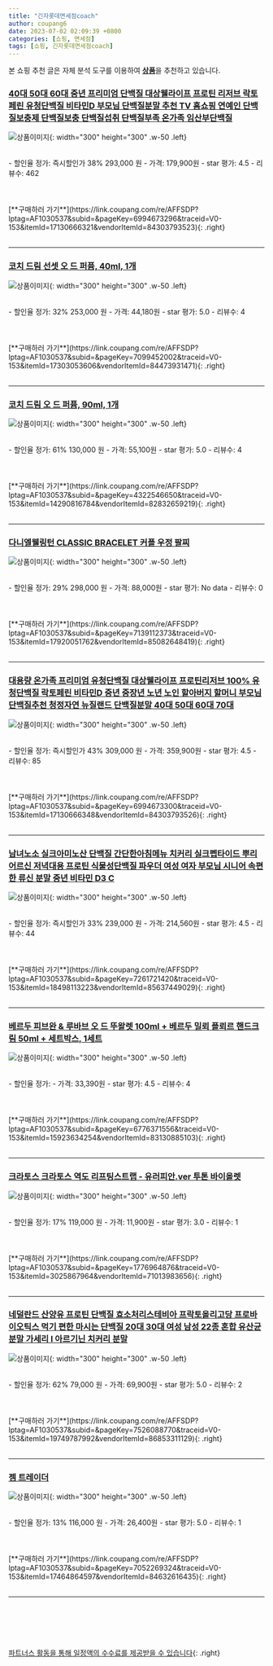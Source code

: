 ```yaml
---
title: "긴자롯데면세점coach"
author: coupang6
date: 2023-07-02 02:09:39 +0800
categories: [쇼핑, 면세점]
tags: [쇼핑, 긴자롯데면세점coach]
---
```


본 쇼핑 추천 글은 자체 분석 도구를 이용하여 [**상품**](https://link.coupang.com/a/bao1ui)을 추천하고 있습니다.

### [40대 50대 60대 중년 프리미엄 단백질 대상웰라이프 프로틴 리저브 락토페린 유청단백질 비타민D 부모님 단백질분말 추천 TV 홈쇼핑 연예인 단백질보충제 단백질보충 단백질섭취 단백질부족 온가족 임산부단백질](https://link.coupang.com/re/AFFSDP?lptag=AF1030537&subid=&pageKey=6994673296&traceid=V0-153&itemId=17130666321&vendorItemId=84303793523)

![상품이미지](https://thumbnail8.coupangcdn.com/thumbnails/remote/230x230ex/image/vendor_inventory/9183/d6f1a35d52e65e5b1df871538dcbc63fe6e1b2cbe399c1c511173ecd2509.jpg){: width="300" height="300" .w-50 .left}


<br>
- 할인율 정가: 즉시할인가 38%  293,000   원
- 가격: 179,900원
- star 평가: 4.5
- 리뷰수: 462
<br>
<br>
<br>
<br>
[**구매하러 가기**](https://link.coupang.com/re/AFFSDP?lptag=AF1030537&subid=&pageKey=6994673296&traceid=V0-153&itemId=17130666321&vendorItemId=84303793523){: .right}
<br>
<br>

---

### [코치 드림 선셋 오 드 퍼퓸, 40ml, 1개](https://link.coupang.com/re/AFFSDP?lptag=AF1030537&subid=&pageKey=7099452002&traceid=V0-153&itemId=17303053606&vendorItemId=84473931471)

![상품이미지](https://thumbnail10.coupangcdn.com/thumbnails/remote/230x230ex/image/retail/images/2022/12/26/11/5/fc818a46-0d2f-497b-8936-47044ddbce16.jpg){: width="300" height="300" .w-50 .left}


<br>
- 할인율 정가: 32%  253,000   원
- 가격: 44,180원
- star 평가: 5.0
- 리뷰수: 4
<br>
<br>
<br>
<br>
[**구매하러 가기**](https://link.coupang.com/re/AFFSDP?lptag=AF1030537&subid=&pageKey=7099452002&traceid=V0-153&itemId=17303053606&vendorItemId=84473931471){: .right}
<br>
<br>

---

### [코치 드림 오 드 퍼퓸, 90ml, 1개](https://link.coupang.com/re/AFFSDP?lptag=AF1030537&subid=&pageKey=4322546650&traceid=V0-153&itemId=14290816784&vendorItemId=82832659219)

![상품이미지](https://thumbnail10.coupangcdn.com/thumbnails/remote/230x230ex/image/vendor_inventory/e7fd/6bac30477fb148ee54c48b72055580215106b07c48e248c5b1b690c89695.jpg){: width="300" height="300" .w-50 .left}


<br>
- 할인율 정가: 61%  130,000   원
- 가격: 55,100원
- star 평가: 5.0
- 리뷰수: 4
<br>
<br>
<br>
<br>
[**구매하러 가기**](https://link.coupang.com/re/AFFSDP?lptag=AF1030537&subid=&pageKey=4322546650&traceid=V0-153&itemId=14290816784&vendorItemId=82832659219){: .right}
<br>
<br>

---

### [다니엘웰링턴 CLASSIC BRACELET 커플 우정 팔찌](https://link.coupang.com/re/AFFSDP?lptag=AF1030537&subid=&pageKey=7139112373&traceid=V0-153&itemId=17920051762&vendorItemId=85082648419)

![상품이미지](https://thumbnail8.coupangcdn.com/thumbnails/remote/230x230ex/image/vendor_inventory/d90f/6a45fca584b3212fdc5e4d39f77dbf7fa5739ffd364dc33a6826ca8e1b11.jpg){: width="300" height="300" .w-50 .left}


<br>
- 할인율 정가: 29%  298,000   원
- 가격: 88,000원
- star 평가: No data
- 리뷰수: 0
<br>
<br>
<br>
<br>
[**구매하러 가기**](https://link.coupang.com/re/AFFSDP?lptag=AF1030537&subid=&pageKey=7139112373&traceid=V0-153&itemId=17920051762&vendorItemId=85082648419){: .right}
<br>
<br>

---

### [대용량 온가족 프리미엄 유청단백질 대상웰라이프 프로틴리저브 100% 유청단백질 락토페린 비타민D 중년 중장년 노년 노인 할아버지 할머니 부모님 단백질추천 청정자연 뉴질랜드 단백질분말 40대 50대 60대 70대](https://link.coupang.com/re/AFFSDP?lptag=AF1030537&subid=&pageKey=6994673300&traceid=V0-153&itemId=17130666348&vendorItemId=84303793526)

![상품이미지](https://thumbnail10.coupangcdn.com/thumbnails/remote/230x230ex/image/vendor_inventory/c7bb/08ae90ebabfe952e8317fe7e3d60e57615b99a8ea72ae4dfeda597838de7.jpg){: width="300" height="300" .w-50 .left}


<br>
- 할인율 정가: 즉시할인가 43%  309,000   원
- 가격: 359,900원
- star 평가: 4.5
- 리뷰수: 85
<br>
<br>
<br>
<br>
[**구매하러 가기**](https://link.coupang.com/re/AFFSDP?lptag=AF1030537&subid=&pageKey=6994673300&traceid=V0-153&itemId=17130666348&vendorItemId=84303793526){: .right}
<br>
<br>

---

### [남녀노소 실크아미노산 단백질 간단한아침메뉴 치커리 실크펩타이드 뿌리 어르신 저녁대용 프로틴 식물성단백질 파우더 여성 여자 부모님 시니어 속편한 류신 분말 중년 비타민 D3 C](https://link.coupang.com/re/AFFSDP?lptag=AF1030537&subid=&pageKey=7261721420&traceid=V0-153&itemId=18498113223&vendorItemId=85637449029)

![상품이미지](https://thumbnail6.coupangcdn.com/thumbnails/remote/230x230ex/image/vendor_inventory/6701/defa728c96b92268076dbfef57c00c670dbc8152f80029d5179fedb21ff4.jpg){: width="300" height="300" .w-50 .left}


<br>
- 할인율 정가: 즉시할인가 33%  239,000   원
- 가격: 214,560원
- star 평가: 4.5
- 리뷰수: 44
<br>
<br>
<br>
<br>
[**구매하러 가기**](https://link.coupang.com/re/AFFSDP?lptag=AF1030537&subid=&pageKey=7261721420&traceid=V0-153&itemId=18498113223&vendorItemId=85637449029){: .right}
<br>
<br>

---

### [베르두 피브완 & 루바브 오 드 뚜왈렛 100ml + 베르두 밀뢰 플뢰르 핸드크림 50ml + 세트박스, 1세트](https://link.coupang.com/re/AFFSDP?lptag=AF1030537&subid=&pageKey=6776371556&traceid=V0-153&itemId=15923634254&vendorItemId=83130885103)

![상품이미지](https://thumbnail7.coupangcdn.com/thumbnails/remote/230x230ex/image/retail/images/2022/09/15/14/8/1902a95a-7bfe-4c83-aad4-ff14a5c40136.jpg){: width="300" height="300" .w-50 .left}


<br>
- 할인율 정가: 
- 가격: 33,390원
- star 평가: 4.5
- 리뷰수: 4
<br>
<br>
<br>
<br>
[**구매하러 가기**](https://link.coupang.com/re/AFFSDP?lptag=AF1030537&subid=&pageKey=6776371556&traceid=V0-153&itemId=15923634254&vendorItemId=83130885103){: .right}
<br>
<br>

---

### [크라토스 크라토스 역도 리프팅스트랩 - 유러피안.ver 투톤 바이올렛](https://link.coupang.com/re/AFFSDP?lptag=AF1030537&subid=&pageKey=1776964876&traceid=V0-153&itemId=3025867964&vendorItemId=71013983656)

![상품이미지](https://thumbnail6.coupangcdn.com/thumbnails/remote/230x230ex/image/vendor_inventory/2bec/eeac296530034850021af231c399fbbf82b7a7069b0937bde1d1e04ebb43.jpg){: width="300" height="300" .w-50 .left}


<br>
- 할인율 정가: 17%  119,000   원
- 가격: 11,900원
- star 평가: 3.0
- 리뷰수: 1
<br>
<br>
<br>
<br>
[**구매하러 가기**](https://link.coupang.com/re/AFFSDP?lptag=AF1030537&subid=&pageKey=1776964876&traceid=V0-153&itemId=3025867964&vendorItemId=71013983656){: .right}
<br>
<br>

---

### [네덜란드 산양유 프로틴 단백질 효소처리스테비아 프락토올리고당 프로바이오틱스 먹기 편한 마시는 단백질 20대 30대 여성 남성 22종 혼합 유산균 분말 가세리 l 아르기닌 치커리 분말](https://link.coupang.com/re/AFFSDP?lptag=AF1030537&subid=&pageKey=7526088770&traceid=V0-153&itemId=19749787992&vendorItemId=86853311129)

![상품이미지](https://thumbnail8.coupangcdn.com/thumbnails/remote/230x230ex/image/vendor_inventory/9c0c/483b3e47ebbea2fa5c013b24b55f46660cdae30ef701c46e23a55544630b.jpg){: width="300" height="300" .w-50 .left}


<br>
- 할인율 정가: 62%  79,000   원
- 가격: 69,900원
- star 평가: 5.0
- 리뷰수: 2
<br>
<br>
<br>
<br>
[**구매하러 가기**](https://link.coupang.com/re/AFFSDP?lptag=AF1030537&subid=&pageKey=7526088770&traceid=V0-153&itemId=19749787992&vendorItemId=86853311129){: .right}
<br>
<br>

---

### [젬 트레이더](https://link.coupang.com/re/AFFSDP?lptag=AF1030537&subid=&pageKey=7052269324&traceid=V0-153&itemId=17464864597&vendorItemId=84632616435)

![상품이미지](https://thumbnail6.coupangcdn.com/thumbnails/remote/230x230ex/image/vendor_inventory/788b/3c5dbd00be717500bc14740b526808ed8e5218f8182c87752bed9c50ecee.png){: width="300" height="300" .w-50 .left}


<br>
- 할인율 정가: 13%  116,000   원
- 가격: 26,400원
- star 평가: 5.0
- 리뷰수: 1
<br>
<br>
<br>
<br>
[**구매하러 가기**](https://link.coupang.com/re/AFFSDP?lptag=AF1030537&subid=&pageKey=7052269324&traceid=V0-153&itemId=17464864597&vendorItemId=84632616435){: .right}
<br>
<br>

---
<br><br><br><br><br> [파트너스 활동을 통해 일정액의 수수료를 제공받을 수 있습니다](https://link.coupang.com/a/bao1ui){: .right}